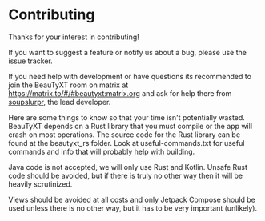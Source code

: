 # Contributing

Thanks for your interest in contributing!

If you want to suggest a feature or notify us about a bug, please use the issue tracker.

If you need help with development or have questions its recommended to join the BeauTyXT room on matrix at
https://matrix.to/#/#beautyxt:matrix.org and ask for help there from [soupslurpr](https://github.com/soupslurpr),
the lead developer.

Here are some things to know so that your time isn't potentially wasted.
BeauTyXT depends on a Rust library that you must compile or the app will crash on most operations. The source code
for the Rust library can be found at the beautyxt_rs folder. Look at useful-commands.txt for useful commands and
info that will probably help with building.

Java code is not accepted, we will only use Rust and Kotlin. Unsafe Rust code should be avoided, but if there is
truly no other way then it will be heavily scrutinized.

Views should be avoided at all costs and only Jetpack Compose should be used unless there is no other way, but it
has to be very important (unlikely).
